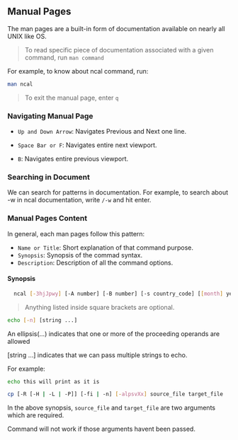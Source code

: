 ## Manual Pages

The man pages are a built-in form of documentation available on nearly all UNIX like OS.

> To read specific piece of documentation associated with a given command, run `man command`

For example, to know about ncal command, run:

```bash
man ncal
```

> To exit the manual page, enter `q`


### Navigating Manual Page

- `Up and Down Arrow`: Navigates Previous and Next one line.
  
- `Space Bar or F`: Navigates entire next viewport.

- `B`: Navigates entire previous viewport.


### Searching in Document

We can search for patterns in documentation. For example, to search about -w in ncal documentation, write `/-w` and hit enter.

###  Manual Pages Content

In general, each man pages follow this pattern:

- `Name or Title`: Short explanation of that command purpose.
- `Synopsis`: Synopsis of the commad syntax.
- `Description`: Description of all the command options.

#### Synopsis

```bash
  ncal [-3hjJpwy] [-A number] [-B number] [-s country_code] [[month] year]
```

> Anything listed inside square brackets are optional.

```bash
echo [-n] [string ...]
```

An ellipsis(...) indicates that one or more of the proceeding operands are allowed

[string ...] indicates that we can pass multiple strings to echo.

For example:

```bash
echo this will print as it is
```

```bash
cp [-R [-H | -L | -P]] [-fi | -n] [-alpsvXx] source_file target_file
```

In the above synopsis, `source_file` and `target_file` are two arguments which are required.

Command will not work if those arguments havent been passed.


